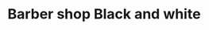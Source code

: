 ---
title: "Barber shop Black and white"
url: /majadahonda/barber-shop-black-and-white/
shop: Friseur
---